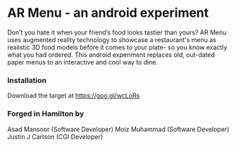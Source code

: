 # AR Menu - an android experiment

Don’t you hate it when your friend’s food looks tastier than yours? AR Menu uses augmented reality technology to showcase a restaurant's menu as realistic 3D food models before it comes to your plate- so you know exactly what you had ordered. This android experiment replaces old, out-dated paper menus to an interactive and cool way to dine.

### Installation
Download the target at https://goo.gl/wcLoRs

### Forged in Hamilton by
Asad Mansoor (Software Developer)
Moiz Muhammad (Software Developer)
Justin J Carlson (CGI Developer)

